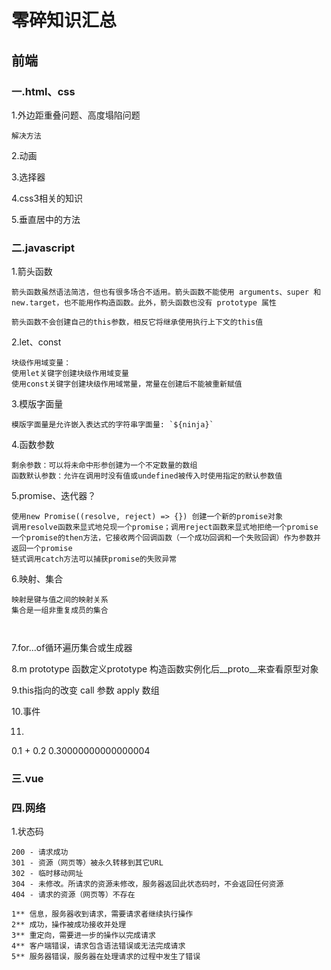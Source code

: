 # 零碎知识汇总
## 前端
### 一.html、css

1.外边距重叠问题、高度塌陷问题

```
解决方法
```

2.动画

3.选择器

4.css3相关的知识

5.垂直居中的方法



### 二.javascript

1.箭头函数

```
箭头函数虽然语法简洁，但也有很多场合不适用。箭头函数不能使用 arguments、super 和
new.target，也不能用作构造函数。此外，箭头函数也没有 prototype 属性

箭头函数不会创建自己的this参数，相反它将继承使用执行上下文的this值
```

2.let、const

```
块级作用域变量：
使用let关键字创建块级作用域变量
使用const关键字创建块级作用域常量，常量在创建后不能被重新赋值
```

3.模版字面量
```
模版字面量是允许嵌入表达式的字符串字面量: `${ninja}`
```

4.函数参数
```
剩余参数：可以将未命中形参创建为一个不定数量的数组
函数默认参数：允许在调用时没有值或undefined被传入时使用指定的默认参数值

```

5.promise、迭代器？
```
使用new Promise((resolve, reject) => {}) 创建一个新的promise对象
调用resolve函数来显式地兑现一个promise；调用reject函数来显式地拒绝一个promise
一个promise的then方法，它接收两个回调函数（一个成功回调和一个失败回调）作为参数并返回一个promise
链式调用catch方法可以捕获promise的失败异常 　　　
```

6.映射、集合
```
映射是键与值之间的映射关系
集合是一组非重复成员的集合



```

7.for...of循环遍历集合或生成器     

8.m prototype
函数定义prototype
构造函数实例化后__proto__来查看原型对象

9.this指向的改变
call 参数
apply 数组

10.事件

11.
0.1 + 0.2
0.30000000000000004


### 三.vue

### 四.网络
1.状态码 
```
200 - 请求成功
301 - 资源（网页等）被永久转移到其它URL  
302 - 临时移动网址
304	- 未修改。所请求的资源未修改，服务器返回此状态码时，不会返回任何资源
404 - 请求的资源（网页等）不存在

1**	信息，服务器收到请求，需要请求者继续执行操作
2**	成功，操作被成功接收并处理
3**	重定向，需要进一步的操作以完成请求
4**	客户端错误，请求包含语法错误或无法完成请求
5**	服务器错误，服务器在处理请求的过程中发生了错误
```
